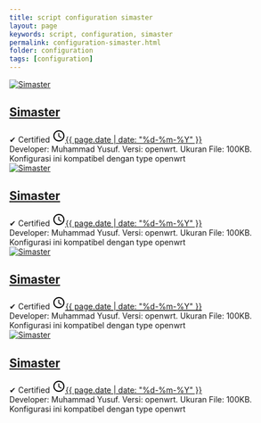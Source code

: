 ```yaml
---
title: script configuration simaster
layout: page
keywords: script, configuration, simaster
permalink: configuration-simaster.html
folder: configuration
tags: [configuration]
---
```


<div id="main-wrapper">
<div class="main section" id="main">
<div class="widget Blog" data-version="1" id="Blog1">
<div class="blog-posts hfeed">

<!--start--> 
<div class="post-outer">
 <div class="post hentry">
  <div class="thumb-wrapper">
   <div class="first-thumb">
  <a href="#" target="_blank">
    <amp-img alt="Simaster" height="110" layout="responsive" src="https://encrypted-tbn0.gstatic.com/images?q=tbn:ANd9GcSL6mgkg2BVXmpv8dPaek_ZeKzS5dCyzZ9p4w&usqp=CAU" width="110" class="i-amphtml-element i-amphtml-layout-responsive i-amphtml-layout-size-defined i-amphtml-built i-amphtml-layout" i-amphtml-layout="responsive" style="--loader-delay-offset:600ms !important;">
     <i-amphtml-sizer slot="i-amphtml-svc" style="padding-top: 100%;"></i-amphtml-sizer>
    <img decoding="async" alt="Simaster" src="https://encrypted-tbn0.gstatic.com/images?q=tbn:ANd9GcSL6mgkg2BVXmpv8dPaek_ZeKzS5dCyzZ9p4w&usqp=CAU" class="i-amphtml-fill-content i-amphtml-replaced-content">
   </amp-img>
  </a>
 </div>
</div>
<h2 class="post-title entry-title"><a href="#" title="Simaster">Simaster</a></h2>
<div class="post-header">
 <div class="post-header-line-1">
  <div class="post-info">
   <span class="author-info"> ✔ <span class="fn"><span itemprop="name">Certified</span></span></span>
   <span class="post-timestamp">
    <meta content="#" itemprop="url">
    <svg height="24" viewbox="0 0 24 24" width="24">
     <path d="M12,20C16.42,20 20,16.42 20,12C20,7.58 16.42,4 12,4C7.58,4 4,7.58 4,12C4,16.42 7.58,20 12,20M12,2C17.52,2 22,6.48 22,12C22,17.52 17.52,22 12,22C6.47,22 2,17.5 2,12C2,6.48 6.48,2 12,2M12.5,7V12.25L17,14.92L16.25,16.15L11,13V7H12.5Z"></path>
    </svg><a class="timestamp-link" href="#" rel="bookmark" title="permanent link"><abbr class="published updated" itemprop="datePublished" title="{{ page.date | date: "%d-%m-%Y" }}">{{ page.date | date: "%d-%m-%Y" }}</abbr></a></span>
  </div>
 </div>
<div class="spacer"></div>
<div aria-label="Rating" class="rating" role="img">
<div class="stars"></div>
<div class="stars"></div>
<div class="stars"></div>
<div class="stars"></div>
<div class="stars"></div>
</div>
</div>
<div class="post-body entry-content" id="post-body-2671850763688371894">
 <div class="post-snippet">
   Developer: Muhammad Yusuf. Versi: openwrt. Ukuran File: 100KB. Konfigurasi ini kompatibel dengan type openwrt
</div>
<div class="clear"></div>
</div>
<div class="post-footer">
<div class="post-footer-line post-footer-line-1"></div>
</div>
</div>
</div>
<!--end-->

<!--start--> 
<div class="post-outer">
 <div class="post hentry">
  <div class="thumb-wrapper">
   <div class="first-thumb">
  <a href="#" target="_blank">
    <amp-img alt="Simaster" height="110" layout="responsive" src="https://encrypted-tbn0.gstatic.com/images?q=tbn:ANd9GcSL6mgkg2BVXmpv8dPaek_ZeKzS5dCyzZ9p4w&usqp=CAU" width="110" class="i-amphtml-element i-amphtml-layout-responsive i-amphtml-layout-size-defined i-amphtml-built i-amphtml-layout" i-amphtml-layout="responsive" style="--loader-delay-offset:600ms !important;">
     <i-amphtml-sizer slot="i-amphtml-svc" style="padding-top: 100%;"></i-amphtml-sizer>
    <img decoding="async" alt="Simaster" src="https://encrypted-tbn0.gstatic.com/images?q=tbn:ANd9GcSL6mgkg2BVXmpv8dPaek_ZeKzS5dCyzZ9p4w&usqp=CAU" class="i-amphtml-fill-content i-amphtml-replaced-content">
   </amp-img>
  </a>
 </div>
</div>
<h2 class="post-title entry-title"><a href="#" title="Simaster">Simaster</a></h2>
<div class="post-header">
 <div class="post-header-line-1">
  <div class="post-info">
   <span class="author-info"> ✔ <span class="fn"><span itemprop="name">Certified</span></span></span>
   <span class="post-timestamp">
    <meta content="#" itemprop="url">
    <svg height="24" viewbox="0 0 24 24" width="24">
     <path d="M12,20C16.42,20 20,16.42 20,12C20,7.58 16.42,4 12,4C7.58,4 4,7.58 4,12C4,16.42 7.58,20 12,20M12,2C17.52,2 22,6.48 22,12C22,17.52 17.52,22 12,22C6.47,22 2,17.5 2,12C2,6.48 6.48,2 12,2M12.5,7V12.25L17,14.92L16.25,16.15L11,13V7H12.5Z"></path>
    </svg><a class="timestamp-link" href="#" rel="bookmark" title="permanent link"><abbr class="published updated" itemprop="datePublished" title="{{ page.date | date: "%d-%m-%Y" }}">{{ page.date | date: "%d-%m-%Y" }}</abbr></a></span>
  </div>
 </div>
<div class="spacer"></div>
<div aria-label="Rating" class="rating" role="img">
<div class="stars"></div>
<div class="stars"></div>
<div class="stars"></div>
<div class="stars"></div>
<div class="stars"></div>
</div>
</div>
<div class="post-body entry-content" id="post-body-2671850763688371894">
 <div class="post-snippet">
   Developer: Muhammad Yusuf. Versi: openwrt. Ukuran File: 100KB. Konfigurasi ini kompatibel dengan type openwrt
</div>
<div class="clear"></div>
</div>
<div class="post-footer">
<div class="post-footer-line post-footer-line-1"></div>
</div>
</div>
</div>
<!--end-->

<!--start--> 
<div class="post-outer">
 <div class="post hentry">
  <div class="thumb-wrapper">
   <div class="first-thumb">
  <a href="#" target="_blank">
    <amp-img alt="Simaster" height="110" layout="responsive" src="https://encrypted-tbn0.gstatic.com/images?q=tbn:ANd9GcSL6mgkg2BVXmpv8dPaek_ZeKzS5dCyzZ9p4w&usqp=CAU" width="110" class="i-amphtml-element i-amphtml-layout-responsive i-amphtml-layout-size-defined i-amphtml-built i-amphtml-layout" i-amphtml-layout="responsive" style="--loader-delay-offset:600ms !important;">
     <i-amphtml-sizer slot="i-amphtml-svc" style="padding-top: 100%;"></i-amphtml-sizer>
    <img decoding="async" alt="Simaster" src="https://encrypted-tbn0.gstatic.com/images?q=tbn:ANd9GcSL6mgkg2BVXmpv8dPaek_ZeKzS5dCyzZ9p4w&usqp=CAU" class="i-amphtml-fill-content i-amphtml-replaced-content">
   </amp-img>
  </a>
 </div>
</div>
<h2 class="post-title entry-title"><a href="#" title="Simaster">Simaster</a></h2>
<div class="post-header">
 <div class="post-header-line-1">
  <div class="post-info">
   <span class="author-info"> ✔ <span class="fn"><span itemprop="name">Certified</span></span></span>
   <span class="post-timestamp">
    <meta content="#" itemprop="url">
    <svg height="24" viewbox="0 0 24 24" width="24">
     <path d="M12,20C16.42,20 20,16.42 20,12C20,7.58 16.42,4 12,4C7.58,4 4,7.58 4,12C4,16.42 7.58,20 12,20M12,2C17.52,2 22,6.48 22,12C22,17.52 17.52,22 12,22C6.47,22 2,17.5 2,12C2,6.48 6.48,2 12,2M12.5,7V12.25L17,14.92L16.25,16.15L11,13V7H12.5Z"></path>
    </svg><a class="timestamp-link" href="#" rel="bookmark" title="permanent link"><abbr class="published updated" itemprop="datePublished" title="{{ page.date | date: "%d-%m-%Y" }}">{{ page.date | date: "%d-%m-%Y" }}</abbr></a></span>
  </div>
 </div>
<div class="spacer"></div>
<div aria-label="Rating" class="rating" role="img">
<div class="stars"></div>
<div class="stars"></div>
<div class="stars"></div>
<div class="stars"></div>
<div class="stars"></div>
</div>
</div>
<div class="post-body entry-content" id="post-body-2671850763688371894">
 <div class="post-snippet">
   Developer: Muhammad Yusuf. Versi: openwrt. Ukuran File: 100KB. Konfigurasi ini kompatibel dengan type openwrt
</div>
<div class="clear"></div>
</div>
<div class="post-footer">
<div class="post-footer-line post-footer-line-1"></div>
</div>
</div>
</div>
<!--end-->

<!--start--> 
<div class="post-outer">
 <div class="post hentry">
  <div class="thumb-wrapper">
   <div class="first-thumb">
  <a href="#" target="_blank">
    <amp-img alt="Simaster" height="110" layout="responsive" src="https://encrypted-tbn0.gstatic.com/images?q=tbn:ANd9GcSL6mgkg2BVXmpv8dPaek_ZeKzS5dCyzZ9p4w&usqp=CAU" width="110" class="i-amphtml-element i-amphtml-layout-responsive i-amphtml-layout-size-defined i-amphtml-built i-amphtml-layout" i-amphtml-layout="responsive" style="--loader-delay-offset:600ms !important;">
     <i-amphtml-sizer slot="i-amphtml-svc" style="padding-top: 100%;"></i-amphtml-sizer>
    <img decoding="async" alt="Simaster" src="https://encrypted-tbn0.gstatic.com/images?q=tbn:ANd9GcSL6mgkg2BVXmpv8dPaek_ZeKzS5dCyzZ9p4w&usqp=CAU" class="i-amphtml-fill-content i-amphtml-replaced-content">
   </amp-img>
  </a>
 </div>
</div>
<h2 class="post-title entry-title"><a href="#" title="Simaster">Simaster</a></h2>
<div class="post-header">
 <div class="post-header-line-1">
  <div class="post-info">
   <span class="author-info"> ✔ <span class="fn"><span itemprop="name">Certified</span></span></span>
   <span class="post-timestamp">
    <meta content="#" itemprop="url">
    <svg height="24" viewbox="0 0 24 24" width="24">
     <path d="M12,20C16.42,20 20,16.42 20,12C20,7.58 16.42,4 12,4C7.58,4 4,7.58 4,12C4,16.42 7.58,20 12,20M12,2C17.52,2 22,6.48 22,12C22,17.52 17.52,22 12,22C6.47,22 2,17.5 2,12C2,6.48 6.48,2 12,2M12.5,7V12.25L17,14.92L16.25,16.15L11,13V7H12.5Z"></path>
    </svg><a class="timestamp-link" href="#" rel="bookmark" title="permanent link"><abbr class="published updated" itemprop="datePublished" title="{{ page.date | date: "%d-%m-%Y" }}">{{ page.date | date: "%d-%m-%Y" }}</abbr></a></span>
  </div>
 </div>
<div class="spacer"></div>
<div aria-label="Rating" class="rating" role="img">
<div class="stars"></div>
<div class="stars"></div>
<div class="stars"></div>
<div class="stars"></div>
<div class="stars"></div>
</div>
</div>
<div class="post-body entry-content" id="post-body-2671850763688371894">
 <div class="post-snippet">
   Developer: Muhammad Yusuf. Versi: openwrt. Ukuran File: 100KB. Konfigurasi ini kompatibel dengan type openwrt
</div>
<div class="clear"></div>
</div>
<div class="post-footer">
<div class="post-footer-line post-footer-line-1"></div>
</div>
</div>
</div>
<!--end-->

</div>
</div>
</div>
</div>
